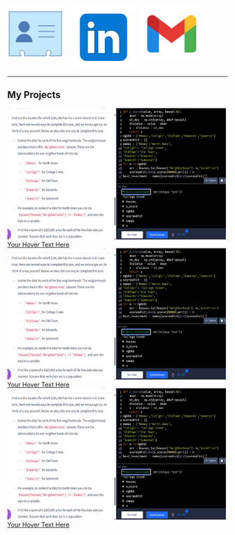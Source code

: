 <link rel="stylesheet" type="text/css" href="styles.css">

<div style="display: flex; gap: 20px;"> 
       <img src="./images/icons8-contact-100.png" width="128" height="128"> 
       <a href="https://www.linkedin.com/in/your-profile" target="_blank"> 
              <img src="./images/icons8-linkedin-144.png" alt="LinkedIn Profile" class="icon"> 
       </a> 
       <a href="mailto:your-email@example.com" target="_blank"> 
              <img src="./images/icons8-gmail-144.png" alt="gmail icon" class="icon" width="128" height="128"> 
       </a> 
</div>


***
## My Projects

<div class="hover-container"> 
  <a href="https://example.com" target="_blank"> 
    <img src="./images/z%20score%20closest%20to%20zero%20use%20abs%20func%20zscore%20to%20find%20min.png" alt="Description" class="hover-image" width="500" height="300"> 
    <!--<div class="hover-overlay"></div>-->
    <div class="hover-text">Your Hover Text Here</div> 
  </a> 
</div>


<div class="hover-container"> 
  <a href="https://example.com" target="_blank"> 
    <img src="./images/z%20score%20closest%20to%20zero%20use%20abs%20func%20zscore%20to%20find%20min.png" alt="Description" class="hover-image" width="500" height="300"> 
    <!--<div class="hover-overlay"></div>-->
    <div class="hover-text">Your Hover Text Here</div> 
  </a> 
</div>

<div class="hover-container"> 
  <a href="https://example.com" target="_blank"> 
    <img src="./images/z%20score%20closest%20to%20zero%20use%20abs%20func%20zscore%20to%20find%20min.png" alt="Description" class="hover-image" width="500" height="300"> 
    <!--<div class="hover-overlay"></div>-->
    <div class="hover-text">Your Hover Text Here</div> 
  </a> 
</div>


